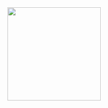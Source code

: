  <img width='210' src="https://github.com/munnashaheem96/sscet-outpass-app/blob/main/assets/images/screenshot.jpeg"/> 